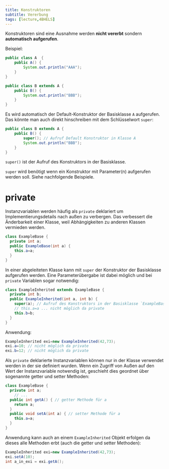 ```yaml
---
title: Konstruktoren
subtitle: Vererbung
tags: [lecture,4BHELS]
---
```


Konstruktoren sind eine Ausnahme werden **nicht vererbt** sondern **automatisch aufgerufen**.

Beispiel:

```java
public class A  {
    public A() {
        System.out.println("AAA");
    }
}

public class B extends A {
    public B() {
        System.out.println("BBB");
    }
}
```

Es wird automatisch der Default-Konstruktor der Basisklasse `A` aufgerufen. Das könnte man auch direkt hinschreiben mit dem Schlüsselwort `super`: 

```java
public class B extends A {
    public B() {
        super(); // Aufruf Default Konstruktor in Klasse A
        System.out.println("BBB");
    }
}
```

`super()` ist der Aufruf des Konstruktors in der Basisklasse.

`super` wird benötigt wenn ein Konstruktor mit Parameter(n) aufgerufen werden soll. Siehe nachfolgende Beispiele.

# private

Instanzvariablen werden häufig als `private` deklariert um Implementierungsdetails nach außen zu verbergen. Das verbessert die Änderbarkeit einer Klasse, weil Abhängigkeiten zu anderen Klassen vermieden werden.

```java
class ExampleBase {
  private int a;
  public ExampleBase(int a) {
    this.a=a;
  }
}
```

In einer abgeleiteten Klasse kann mit `super` der Konstruktor der Basisklasse aufgerufen werden. Eine Parameterübergabe ist dabei möglich und bei `private` Variablen sogar notwendig:

```java
class ExampleInherited extends ExampleBase {
  private int b;
  public ExampleInherited(int a, int b) {
    super(a); // Aufruf des Konstruktors in der Basisklasse `ExampleBase`
    // this.a=a ... nicht möglich da private
    this.b=b;
  }
}
```

Anwendung:

```java
ExampleInherited exi=new ExampleInherited(42,73);
exi.a=10; // nicht möglich da private 
exi.b=12; // nicht möglich da private
```

Als `private`  deklarierte Instanzvariablen können nur in der Klasse verwendet werden in der sie definiert wurden. Wenn ein Zugriff von Außen auf den Wert der Instanzvariable notwendig ist, geschieht dies geordnet über sogenannte getter und setter Methoden:

```java
class ExampleBase {
  private int a;
	// ...
  public int getA() { // getter Methode für a
    return a;
  } 
  public void setA(int a) { // setter Methode für a
    this.a=a;
  }
}
```

Anwendung kann auch an einem `ExampleInherited` Objekt erfolgen da dieses alle Methoden erbt (auch die getter und setter Methoden):

```java
ExampleInherited exi=new ExampleInherited(42,73);
exi.setA(10);
int a_in_exi = exi.getA();
```

